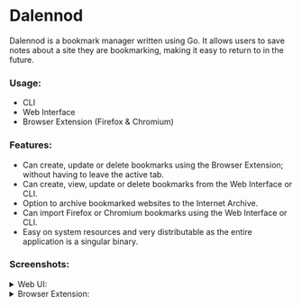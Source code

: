 # Dalennod

Dalennod is a bookmark manager written using Go. It allows users to save notes about a site they are bookmarking, making it easy to return to in the future.

### Usage:
- CLI
- Web Interface
- Browser Extension (Firefox & Chromium)

### Features:
- Can create, update or delete bookmarks using the Browser Extension; without having to leave the active tab.
- Can create, view, update or delete bookmarks from the Web Interface or CLI.
- Option to archive bookmarked websites to the Internet Archive.
- Can import Firefox or Chromium bookmarks using the Web Interface or CLI.
- Easy on system resources and very distributable as the entire application is a singular binary.

### Screenshots:

<details>
<summary>Web UI:</summary>

![Web UI](/screenshots/web-ui.png)
</details>

<details>
<summary>Browser Extension:</summary>

![Browser extension](/screenshots/ff-ext.png)
</details>
